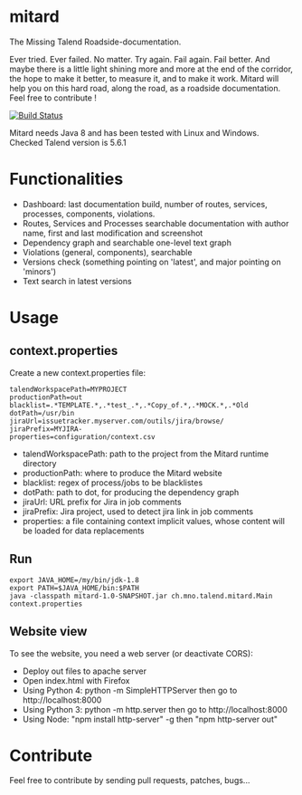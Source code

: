 # mitard
The Missing Talend Roadside-documentation.

Ever tried. Ever failed. No matter. Try again. Fail again. Fail better. And maybe there is a little light shining more and more at the end of the corridor, the hope to make it better, to measure it, and to make it work. Mitard will help you on this hard road, along the road, as a roadside documentation. Feel free to contribute !

[![Build Status](https://travis-ci.org/dutoitc/mitard.svg?branch=master)](https://travis-ci.org/dutoitc/mitard)

Mitard needs Java 8 and has been tested with Linux and Windows. Checked Talend version is 5.6.1

# Functionalities
* Dashboard: last documentation build, number of routes, services, processes, components, violations.
* Routes, Services and Processes searchable documentation with author name, first and last modification and screenshot
* Dependency graph and searchable one-level text graph
* Violations (general, components), searchable
* Versions check (something pointing on 'latest', and major pointing on 'minors')
* Text search in latest versions

# Usage
## context.properties
Create a new context.properties file:

    talendWorkspacePath=MYPROJECT
    productionPath=out
    blacklist=.*TEMPLATE.*,.*test_.*,.*Copy_of.*,.*MOCK.*,.*Old
    dotPath=/usr/bin
    jiraUrl=issuetracker.myserver.com/outils/jira/browse/
    jiraPrefix=MYJIRA-
    properties=configuration/context.csv
* talendWorkspacePath: path to the project from the Mitard runtime directory
* productionPath: where to produce the Mitard website
* blacklist: regex of process/jobs to be blacklistes
* dotPath: path to dot, for producing the dependency graph
* jiraUrl: URL prefix for Jira in job comments
* jiraPrefix: Jira project, used to detect jira link in job comments
* properties: a file containing context implicit values, whose content will be loaded for data replacements

## Run
    export JAVA_HOME=/my/bin/jdk-1.8
    export PATH=$JAVA_HOME/bin:$PATH
    java -classpath mitard-1.0-SNAPSHOT.jar ch.mno.talend.mitard.Main context.properties


## Website view
To see the website, you need a web server (or deactivate CORS):
- Deploy out files to apache server
- Open index.html with Firefox
- Using Python 4: python -m SimpleHTTPServer  then go to http://localhost:8000
- Using Python 3: python -m http.server then go to http://localhost:8000
- Using Node: "npm install http-server" -g then "npm http-server out"


# Contribute
Feel free to contribute by sending pull requests, patches, bugs...
